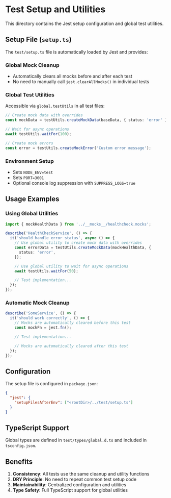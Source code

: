 # Test Setup and Utilities

This directory contains the Jest setup configuration and global test utilities.

## Setup File (`setup.ts`)

The `test/setup.ts` file is automatically loaded by Jest and provides:

### Global Mock Cleanup

- Automatically clears all mocks before and after each test
- No need to manually call `jest.clearAllMocks()` in individual tests

### Global Test Utilities

Accessible via `global.testUtils` in all test files:

```typescript
// Create mock data with overrides
const mockData = testUtils.createMockData(baseData, { status: 'error' });

// Wait for async operations
await testUtils.waitFor(100);

// Create mock errors
const error = testUtils.createMockError('Custom error message');
```

### Environment Setup

- Sets `NODE_ENV=test`
- Sets `PORT=3001`
- Optional console log suppression with `SUPPRESS_LOGS=true`

## Usage Examples

### Using Global Utilities

```typescript
import { mockHealthData } from '../__mocks__/healthcheck.mocks';

describe('HealthCheckService', () => {
  it('should handle error status', async () => {
    // Use global utility to create mock data with overrides
    const errorData = testUtils.createMockData(mockHealthData, {
      status: 'error',
    });

    // Use global utility to wait for async operations
    await testUtils.waitFor(50);

    // Test implementation...
  });
});
```

### Automatic Mock Cleanup

```typescript
describe('SomeService', () => {
  it('should work correctly', () => {
    // Mocks are automatically cleared before this test
    const mockFn = jest.fn();

    // Test implementation...

    // Mocks are automatically cleared after this test
  });
});
```

## Configuration

The setup file is configured in `package.json`:

```json
{
  "jest": {
    "setupFilesAfterEnv": ["<rootDir>/../test/setup.ts"]
  }
}
```

## TypeScript Support

Global types are defined in `test/types/global.d.ts` and included in `tsconfig.json`.

## Benefits

1. **Consistency**: All tests use the same cleanup and utility functions
2. **DRY Principle**: No need to repeat common test setup code
3. **Maintainability**: Centralized configuration and utilities
4. **Type Safety**: Full TypeScript support for global utilities
